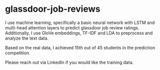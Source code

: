 # glassdoor-job-reviews
I use machine learning, specifically a basic neural network with LSTM and multi-head attention layers to predict glassdoor job review ratings. Additionally, I use GloVe embeddings, TF-IDF and LDA to preprocess and analyze the text data. 

Based on the real data, I achieved 15th out of 45 students in the prediction competition.

Please reach out via LinkedIn if you would like the training data.
